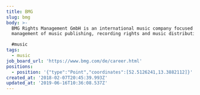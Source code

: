 ```yaml
---
title: BMG
slug: bmg
body: >-
  BMG Rights Management GmbH is an international music company focused on the
  management of music publishing, recording rights and music distribution.

  #music 
tags:
  - music
job_board_url: 'https://www.bmg.com/de/career.html'
positions:
  - position: '{"type":"Point","coordinates":[52.5126241,13.3882112]}'
created_at: '2018-02-07T20:45:39.993Z'
updated_at: '2019-06-16T10:36:08.537Z'
---
```


